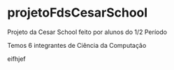 # projetoFdsCesarSchool
Projeto da Cesar School feito por alunos do 1/2 Período


Temos 6 integrantes de Ciência da Computação 
 
 eifhjef

